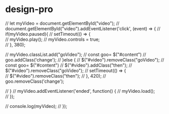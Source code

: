 # design-pro

// let myVideo = document.getElementById("video"); 
// document.getElementById("video").addEventListener('click', (event) => {
//   if(myVideo.paused){
//     setTimeout(() => {   
//       myVideo.play();
//       myVideo.controls = true;    
//   }, 380); 

//   myVideo.classList.add("goVideo");
//   const goo= $("#content")
//   goo.addClass('change');
//   }else {
//     $("#video").removeClass("goVideo");
//     const goo= $("#content")
//     $("#video").addClass("then");
//     $("#video").removeClass("goVideo");
//     setTimeout(() => {   
//       $("#video").removeClass("then");
//   }, 420); 
//   goo.removeClass('change');  
    
//   }
//   myVideo.addEventListener('ended', function() {
//     myVideo.load();     
//   });

//   console.log(myVideo);
// });